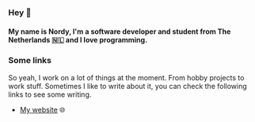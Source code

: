 ### Hey 👋
#### My name is Nordy, I'm a software developer and student from The Netherlands 🇳🇱 and I love programming.


### Some links
So yeah, I work on a lot of things at the moment. From hobby projects to work stuff. Sometimes I like to write about it, you can check the following links to see some writing.

- <a href="https://nordyvlasman.nl">My website</a> 🌐
